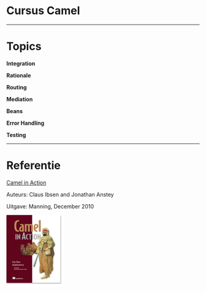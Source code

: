 # Cursus **Camel**

---

# Topics

**Integration**

**Rationale**

**Routing**

**Mediation**

**Beans**

**Error Handling**

**Testing**

---

# Referentie

[Camel in Action](http://www.manning.com/ibsen/)

Auteurs: Claus Ibsen and Jonathan Anstey

Uitgave: Manning, December 2010

![Ibsen](resources/ibsen_cover150.jpg)

